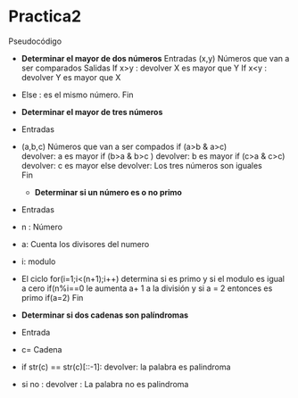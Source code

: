 # Practica2
Pseudocódigo
- **Determinar el mayor de dos números**
  Entradas 
  (x,y) Números que van a ser comparados 
   Salidas 
   If x>y : devolver X es mayor que Y
   If x<y : devolver Y es mayor que X
 - Else : es el mismo número.
 Fin

- **Determinar el mayor de tres números**
- Entradas
- (a,b,c) Números que van a ser compados 
if (a>b & a>c)  
devolver:  a es mayor
if (b>a & b>c )
devolver:  b es mayor 
if (c>a & c>c) 
devolver:  c es mayor 
else 
devolver:   Los tres números son iguales  
Fin
  - **Determinar si un número es o no primo**
 - Entradas
 -  n : Número
  - a: Cuenta los divisores del numero 
  - i: modulo 
  - El ciclo  for(i=1;i<(n+1);i++)  determina si es primo y si el modulo es igual a cero   if(n%i==0 le aumenta a+ 1 a la división y si a = 2 entonces es primo  if(a=2)
  Fin

- **Determinar si dos cadenas son palíndromas** 
- Entrada
- c= Cadena 
- if str(c) == str(c)[::-1]: devolver: la palabra es palindroma 
- si no : devolver : La palabra no es palindroma 








